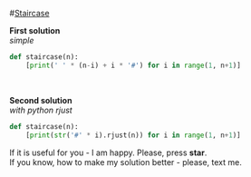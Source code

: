 #[Staircase](https://www.hackerrank.com/challenges/staircase)

**First solution**
<br>
*simple*
<br>
```python
def staircase(n):
    [print(' ' * (n-i) + i * '#') for i in range(1, n+1)]
```

<br>

**Second solution**
<br>
*with python rjust*
<br>
```python
def staircase(n):        
    [print(str('#' * i).rjust(n)) for i in range(1, n+1)]
```

If it is useful for you - I am happy. Please, press **star**.
<br>
If you know, how to make my solution better - please, text me.

